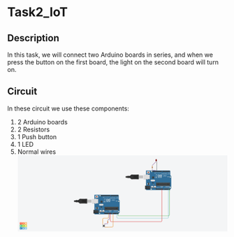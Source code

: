 # Task2_IoT
## **Description**
In this task, we will connect two Arduino boards in series, and when we press the button on the first board, the light on the second board will turn on. 
## **Circuit**
In these circuit we use these components:
1. 2 Arduino boards
1. 2 Resistors 
1. 1 Push button
1.  1 LED
1. Normal wires
![picture](Task2_IoT_CIRCUIT.png)


